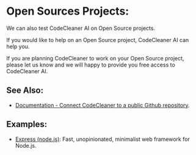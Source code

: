 # Open Sources Projects:

We can also test CodeCleaner AI on Open Source projects.

If you would like to help on an Open Source project, CodeCleaner AI can help you.

If you are planning CodeCleaner to work on your Open Source project, please let us know and we will happy to provide you free access to CodeCleaner AI.

## See Also:

- [Documentation - Connect CodeCleaner to a public Github repository](https://docs.condecleaner.ai/github/connect-to-github.md).

## Examples:

- [Express  (node.js)](https://github.com/expressjs/express): Fast, unopinionated, minimalist web framework for Node.js.

